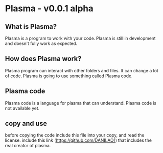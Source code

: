 # Plasma - v0.0.1 alpha

## What is Plasma?

Plasma is a program to work with
your code. Plasma is still in development 
and doesn't fully work as expected.


## How does Plasma work?

Plasma program can interact with other
folders and files. It can change a lot 
of code. Plasma is going to use something
called Plasma code. 

## Plasma code

Plasma code is a language for plasma 
that can understand. Plasma code is not available yet.


## copy and use

before copying the code include this
file into your copy, and read the license.
include this link (https://github.com/DANILAO1) that includes
the real creator of plasma.

